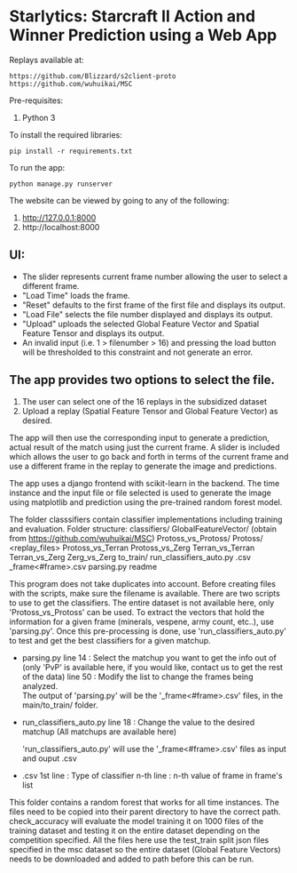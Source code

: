 # Starlytics: Starcraft II Action and Winner Prediction using a Web App

Replays available at:
```
https://github.com/Blizzard/s2client-proto
https://github.com/wuhuikai/MSC
```

Pre-requisites:
1. Python 3

To install the required libraries:
```
pip install -r requirements.txt
```

To run the app:
```
python manage.py runserver
```

The website can be viewed by going to any of the following:
1. http://127.0.0.1:8000
2. http://localhost:8000

## UI:
- The slider represents current frame number allowing the user to select a different frame.
- "Load Time" loads the frame.
- "Reset" defaults to the first frame of the first file and displays its output.
- "Load File" selects the file number displayed and displays its output.
- "Upload" uploads the selected Global Feature Vector and Spatial Feature Tensor and displays its output.
- An invalid input (i.e. 1 > filenumber > 16) and pressing the load button will be thresholded to this constraint and not generate an error.

## The app provides two options to select the file. 
1. The user can select one of the 16 replays in the subsidized dataset
2. Upload a replay (Spatial Feature Tensor and Global Feature Vector) as desired. 

The app will then use the corresponding input to generate a prediction, actual result of the match using just the current frame. A slider is included which allows the user to go back and forth in terms of the current frame and use a different frame in the replay to generate the image and predictions.

The app uses a django frontend with scikit-learn in the backend. The time instance and the input file or file selected is used to generate the image using matplotlib and prediction using the pre-trained random forest model.

The folder classsifiers contain classifier implementations including training and evaluation.
Folder structure:
	classifiers/
		GlobalFeatureVector/ (obtain from https://github.com/wuhuikai/MSC)
			Protoss_vs_Protoss/
				Protoss/
					<replay_files>
			Protoss_vs_Terran
			Protoss_vs_Zerg
			Terran_vs_Terran
			Terran_vs_Zerg
			Zerg_vs_Zerg
		to_train/
			run_classifiers_auto.py
			<matchup>.csv
			<matchup>_frame<#frame>.csv
		parsing.py
		readme

This program does not take duplicates into account. Before creating files with the scripts, make sure the filename is available. There are two scripts to use to get the classifiers. The entire dataset is not available here, only 'Protoss_vs_Protoss' can be used. To extract the vectors that hold the information for a given frame (minerals, vespene, army count, etc..), use 'parsing.py'. Once this pre-processing is done, use 'run_classifiers_auto.py' to test and get the best classifiers for a given matchup.

- parsing.py
	line 14	: Select the matchup you want to get the info out of 
		(only 'PvP' is available here, if you would like, contact us to get the rest of the data)
	line 50	: Modify the list to change the frames being analyzed. 	
	The output of 'parsing.py' will be the '<matchup>_frame<#frame>.csv' files, in the main/to_train/ folder.

- run_classifiers_auto.py
	line 18 : Change the value to the desired matchup (All matchups are available here)

	'run_classifiers_auto.py' will use the '<matchup>_frame<#frame>.csv' files as input and ouput <matchup>.csv

- <matchup>.csv
	1st line : Type of classifier
	n-th line : n-th value of frame in frame's list


This folder contains a random forest that works for all time instances. The files need to be copied into their parent directory to have the correct path. check_accuracy will evaluate the model training it on 1000 files of the training dataset and testing it on the entire dataset depending on the competition specified. All the files here use the test_train split json files specified in the msc dataset so the entire dataset (Global Feature Vectors) needs to be downloaded and added to path before this can be run.
